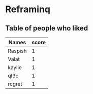 # Reframinq
## Table of people who liked
Names | score
--- | ---
Raspish | 1
Valat | 1
kaylie | 1
ql3c | 1
rcgret | 1
